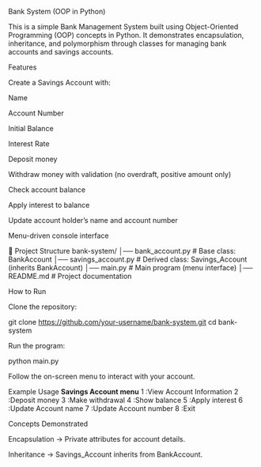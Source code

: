 Bank System (OOP in Python)

This is a simple Bank Management System built using Object-Oriented Programming (OOP) concepts in Python.
It demonstrates encapsulation, inheritance, and polymorphism through classes for managing bank accounts and savings accounts.

 Features

Create a Savings Account with:

Name

Account Number

Initial Balance

Interest Rate

Deposit money

Withdraw money with validation (no overdraft, positive amount only)

Check account balance

Apply interest to balance

Update account holder’s name and account number

Menu-driven console interface

📂 Project Structure
bank-system/
│── bank_account.py       # Base class: BankAccount
│── savings_account.py    # Derived class: Savings_Account (inherits BankAccount)
│── main.py               # Main program (menu interface)
│── README.md             # Project documentation

How to Run

Clone the repository:

git clone https://github.com/your-username/bank-system.git
cd bank-system


Run the program:

python main.py


Follow the on-screen menu to interact with your account.

Example Usage
******Savings Account menu******
1 :View Account Information
2 :Deposit money
3 :Make withdrawal
4 :Show balance
5 :Apply interest
6 :Update Account name
7 :Update Account number
8 :Exit

 Concepts Demonstrated

Encapsulation → Private attributes for account details.

Inheritance → Savings_Account inherits from BankAccount.
